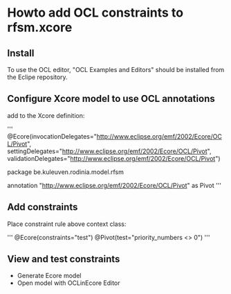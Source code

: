 Howto add OCL constraints to rfsm.xcore
===

Install
---
To use the OCL editor, "OCL Examples and Editors" should be installed from the Eclipe repository.

Configure Xcore model to use OCL annotations
---
add to the Xcore definition:

'''
@Ecore(invocationDelegates="http://www.eclipse.org/emf/2002/Ecore/OCL/Pivot",
settingDelegates="http://www.eclipse.org/emf/2002/Ecore/OCL/Pivot", validationDelegates="http://www.eclipse.org/emf/2002/Ecore/OCL/Pivot")

package be.kuleuven.rodinia.model.rfsm

annotation "http://www.eclipse.org/emf/2002/Ecore/OCL/Pivot" as Pivot
'''

Add constraints
---
Place constraint rule above context class:

'''
@Ecore(constraints="test") @Pivot(test="priority_numbers <> 0")
'''

View and test constraints
---
* Generate Ecore model
* Open model with OCLinEcore Editor
